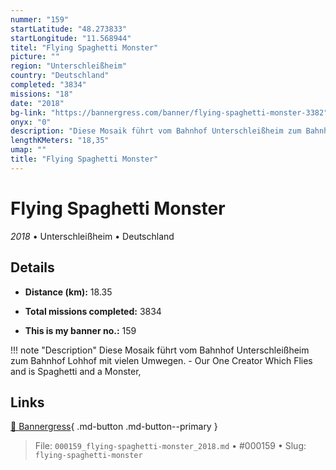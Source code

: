 ```yaml
---
nummer: "159"
startLatitude: "48.273833"
startLongitude: "11.568944"
titel: "Flying Spaghetti Monster"
picture: ""
region: "Unterschleißheim"
country: "Deutschland"
completed: "3834"
missions: "18"
date: "2018"
bg-link: "https://bannergress.com/banner/flying-spaghetti-monster-3382"
onyx: "0"
description: "Diese Mosaik führt vom Bahnhof Unterschleißheim zum Bahnhof Lohhof mit vielen Umwegen. - Our One Creator Which Flies and is Spaghetti and a Monster,"
lengthKMeters: "18,35"
umap: ""
title: "Flying Spaghetti Monster"
---
```

# Flying Spaghetti Monster

*2018* • Unterschleißheim • Deutschland



## Details
- **Distance (km):** 18.35

- **Total missions completed:** 3834
- **This is my banner no.:** 159


!!! note "Description"
    Diese Mosaik führt vom Bahnhof Unterschleißheim zum Bahnhof Lohhof mit vielen Umwegen. - Our One Creator Which Flies and is Spaghetti and a Monster,



## Links
[🔗 Bannergress](https://bannergress.com/banner/flying-spaghetti-monster-3382){ .md-button .md-button--primary }



> File: `000159_flying-spaghetti-monster_2018.md` • #000159 • Slug: `flying-spaghetti-monster`
